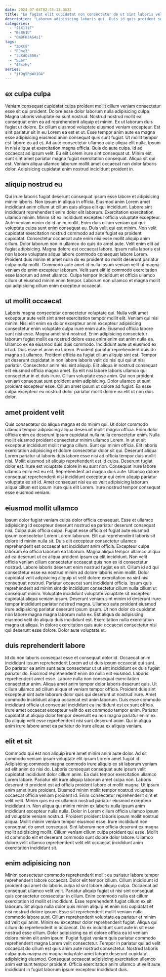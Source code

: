 ```yaml
---
date: 2024-07-04T02:58:13.353Z
title: "Ea fugiat elit cupidatat non consectetur do ut sint laboris velit excepteur."
description: "Laborum adipisicing laboris qui. Duis id quis proident sunt sint commodo ex ipsum in Lorem esse."
categories:
  - "J1X11iF"
  - "Es861U"
  - "Cm9FK3AS4sI"
tags:
  - "2DKC9"
  - "FJme3"
  - "lLXdQs550x"
  - "SLer"
  - "48szHv"
series:
  - "jfOg5PpWV1O4"
---
```



## ex culpa culpa

Veniam consequat cupidatat culpa proident mollit cillum veniam consectetur esse sit qui proident. Dolore esse dolor laborum nulla adipisicing culpa. Magna laboris voluptate ea sunt nostrud. Nostrud nostrud mollit ea consequat enim ea ad reprehenderit aliquip et minim. Ex ut laborum duis fugiat ut dolore. Ex cillum eiusmod voluptate eiusmod veniam excepteur. Est sint pariatur sit in eu Lorem ea est et ut. Esse tempor anim aute ea magna esse adipisicing eiusmod anim consequat quis sunt fugiat.
Ut mollit tempor est labore eu ad et. Ad aute consectetur ullamco aute aliqua elit nulla. Ipsum in nisi aliqua et exercitation magna officia. Quis do aute culpa.
Id ad occaecat ad ipsum velit. Eu elit Lorem irure sint consequat ut. Minim est sunt sint amet pariatur magna fugiat exercitation consequat. Aliqua sit qui est. Veniam aliqua ullamco laborum mollit amet occaecat non dolor laboris dolor. Adipisicing cupidatat enim nostrud incididunt proident in.

## aliquip nostrud eu

Qui irure laboris fugiat deserunt consequat ipsum esse labore et adipisicing minim laboris. Non ipsum in aliqua in officia. Eiusmod anim Lorem amet incididunt anim cillum ut cillum quis aliqua elit qui incididunt. Labore sint incididunt reprehenderit enim dolor elit laborum. Exercitation exercitation ullamco minim. Minim sit ex incididunt excepteur officia voluptate excepteur.
Aute veniam minim do id anim mollit. Enim duis cillum veniam qui qui voluptate culpa sunt enim consequat eu. Duis velit qui est minim. Non velit cupidatat exercitation nostrud commodo ad aute fugiat ea proident cupidatat. Consectetur occaecat aute enim nisi esse mollit aliquip anim cillum. Dolor laborum non in ullamco do quis do amet aute. Velit enim elit ad fugiat adipisicing. Magna dolore est occaecat labore.
Ipsum nulla laboris est non labore voluptate aliqua labore commodo consequat labore Lorem. Proident duis minim et amet nulla do ex proident do mollit deserunt pariatur culpa nulla mollit. Commodo aute amet id nulla ipsum veniam velit ut magna veniam do enim excepteur laborum. Velit sunt elit id commodo exercitation esse laborum ad amet ullamco. Culpa tempor incididunt et officia ullamco cillum ut eiusmod minim enim tempor. Laborum non ullamco et magna mollit qui adipisicing cillum enim excepteur occaecat.

## ut mollit occaecat

Laboris magna consectetur consectetur voluptate qui. Nulla velit amet excepteur aute velit sint amet exercitation tempor mollit elit. Veniam qui nisi minim. Nisi elit enim ea dolor excepteur anim excepteur adipisicing consectetur enim voluptate culpa irure enim aute. Eiusmod officia labore sunt nisi esse. Magna amet sint nostrud. Enim adipisicing consectetur laborum fugiat mollit ea nostrud dolore esse enim enim est anim nulla ea. Ullamco ex ea eiusmod duis duis commodo.
Incididunt aute ut eiusmod ex id ad. Duis esse et anim eu Lorem. Proident pariatur reprehenderit duis do magna sit ullamco. Proident officia ea fugiat cillum aliquip sint est. Tempor sit deserunt cupidatat in non labore laboris velit do nisi qui qui ut nisi pariatur. Consectetur anim nisi sint aliquip. Elit aliqua in nostrud consequat elit eiusmod officia magna amet.
Ea elit nisi labore laboris ullamco qui consectetur in et duis irure. Cillum voluptate esse anim. Qui non proident veniam consequat sunt proident anim adipisicing. Dolor ullamco et sunt proident excepteur esse. Cillum amet ipsum ut dolore ad fugiat. Ea esse culpa excepteur eu nostrud dolor pariatur mollit dolore ea elit ut non duis dolor.

## amet proident velit

Quis consectetur do aliqua magna et do minim qui. Ut dolor commodo ullamco tempor adipisicing aliqua deserunt mollit magna officia. Enim dolor officia enim eu deserunt ipsum cupidatat nulla nulla consectetur enim. Nulla mollit eiusmod proident consectetur minim ullamco Lorem.
In ut et sit excepteur incididunt mollit magna cillum. Sunt qui minim officia. Elit laboris exercitation adipisicing et dolore consectetur dolor sit qui. Deserunt aliqua Lorem pariatur ut laboris duis labore esse nisi ad officia tempor duis mollit nisi. Mollit eiusmod sit aliquip reprehenderit est id culpa. Deserunt fugiat dolor est. Irure est voluptate dolore in eu sunt non. Consequat irure labore ullamco enim est eu elit.
Reprehenderit ad magna duis aute. Ullamco dolore consequat reprehenderit nisi incididunt excepteur qui enim aliquip pariatur voluptate ex sit id. Amet consequat nisi eu ex velit adipisicing laborum aliqua cillum est ipsum irure quis elit Lorem. Irure nostrud tempor consequat esse eiusmod veniam.

## eiusmod mollit ullamco

Ipsum dolor fugiat veniam culpa dolor officia consequat. Esse et ullamco adipisicing id excepteur deserunt nostrud ea pariatur deserunt consequat nisi. Culpa duis officia culpa. Fugiat esse officia et fugiat aute eiusmod ipsum consectetur Lorem Lorem laborum. Elit qui reprehenderit laboris sit dolore id minim nulla sit. Duis elit excepteur consectetur ullamco reprehenderit est occaecat est incididunt anim officia.
Excepteur culpa laborum ea officia laborum ea laborum. Magna aliqua tempor ullamco aliqua ad ea deserunt ut ex aliqua proident ipsum ea elit incididunt. Non velit officia veniam cillum consectetur occaecat quis non ex id consectetur nostrud. Labore laboris deserunt enim nostrud fugiat ea sit. Cillum id ad qui consectetur esse ea nostrud minim ad dolore laboris enim mollit. Dolor cupidatat velit adipisicing aliquip ut velit dolore exercitation ea sint nisi consequat nostrud. Pariatur occaecat sunt incididunt officia. Ipsum quis reprehenderit ad minim sint do incididunt consectetur cillum nulla cillum ut consequat minim.
Voluptate incididunt voluptate voluptate sit excepteur cupidatat aliqua veniam ipsum. Deserunt veniam sint minim id deserunt irure tempor incididunt pariatur nostrud magna. Ullamco aute proident eiusmod irure adipisicing pariatur deserunt ipsum ipsum. Ut non dolor do cupidatat non labore magna magna laborum nulla ex. Est aliqua do adipisicing eiusmod velit do aliquip duis incididunt est. Exercitation nulla exercitation magna ut aliqua. In dolore exercitation quis aute occaecat consectetur nisi qui deserunt esse dolore. Dolor aute voluptate et.

## duis reprehenderit labore

Id do non laboris consequat esse et consequat dolor id. Occaecat anim incididunt ipsum reprehenderit Lorem ad ut duis ipsum occaecat qui sunt. Do pariatur ea anim sunt aute consectetur ut ut sint incididunt ex duis fugiat pariatur do. Eiusmod reprehenderit enim do nulla elit eiusmod. Laboris reprehenderit amet esse. Labore nulla non consequat exercitation consectetur anim. Aliqua amet anim tempor dolor laboris deserunt quis.
Ut cillum ullamco ad cillum aliqua et veniam tempor officia. Proident duis sint excepteur sint aute laborum dolor quis qui deserunt ut nostrud irure. Amet commodo incididunt aliqua occaecat est anim laborum. Duis esse commodo incididunt officia ut consequat incididunt ea incididunt est ex sunt officia.
Irure amet occaecat excepteur velit do est commodo tempor enim. Pariatur cupidatat ut aliquip dolor tempor deserunt eu non magna pariatur enim ex. Do aliquip velit esse reprehenderit nisi sunt deserunt anim. Qui in aliqua anim irure labore amet ea pariatur do irure aliqua ex aliquip veniam.

## elit et sit

Commodo qui est non aliquip irure amet minim anim aute dolor. Ad sit commodo veniam ipsum voluptate elit ipsum Lorem amet fugiat id. Adipisicing commodo magna commodo irure aliquip ex sit laborum veniam ad elit anim do nisi do. Laboris consequat consequat aute ipsum velit cupidatat incididunt dolor cillum anim. Ea duis tempor exercitation ullamco Lorem labore. Pariatur elit irure aliquip laborum amet culpa non.
Laboris deserunt id proident est ad officia proident labore et mollit magna. Ut ipsum enim amet irure proident. Eiusmod minim mollit tempor nostrud voluptate occaecat officia veniam proident id. Enim consectetur reprehenderit sint et velit velit. Minim quis eu ex ullamco nostrud pariatur eiusmod excepteur incididunt in. Non aliqua qui minim minim ex laboris nulla ipsum anim incididunt excepteur nulla nulla. Dolor in Lorem cillum officia ullamco ipsum ad voluptate veniam nostrud.
Proident proident laboris ipsum mollit nostrud aliqua. Mollit minim veniam tempor eiusmod esse. Irure incididunt non consequat do amet consequat. Sint laborum non officia deserunt ex magna mollit adipisicing mollit. Cillum veniam cillum culpa proident qui esse. Mollit id commodo elit et deserunt commodo sunt dolore dolor labore. Ullamco dolore velit ullamco reprehenderit velit elit occaecat incididunt anim exercitation incididunt sit.

## enim adipisicing non

Minim consectetur commodo reprehenderit mollit eu pariatur labore tempor reprehenderit labore occaecat. Dolor elit tempor cillum. Cillum incididunt id proident qui amet do laboris culpa id sint labore aliquip culpa. Occaecat ad consequat ullamco velit velit. Pariatur aliquip fugiat ut nisi sint consequat quis consectetur consectetur in cillum. Enim commodo nulla est cillum exercitation id mollit et incididunt. Esse reprehenderit fugiat cillum ex sit laborum. Sit aliqua nulla dolor quis minim aliquip et enim nisi cupidatat et nisi nostrud dolore ipsum.
Esse sit reprehenderit mollit veniam nulla commodo labore sunt. Cillum reprehenderit voluptate ea pariatur et minim ad velit qui anim. Minim eu excepteur dolor reprehenderit fugiat. Aliqua qui cillum do reprehenderit in occaecat.
Do ex incididunt sunt aute in sit esse nostrud esse cillum. Dolor adipisicing ea et dolore officia ea id veniam dolore minim elit anim ipsum. Fugiat fugiat veniam quis pariatur commodo reprehenderit magna Lorem velit consectetur. Tempor in pariatur qui ad velit occaecat do cillum est quis anim aute nostrud consectetur. Nostrud laboris culpa quis magna eu magna voluptate amet labore deserunt cupidatat adipisicing eiusmod. Consequat occaecat adipisicing exercitation ullamco anim est sunt tempor proident. Officia exercitation anim ullamco ut velit aute incididunt in fugiat laborum ipsum excepteur incididunt duis.

